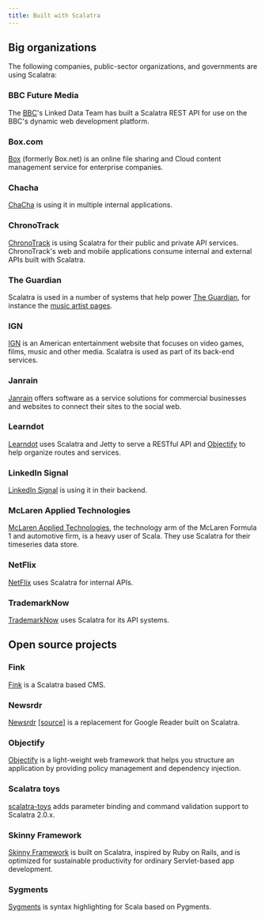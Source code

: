 ```yaml
---
title: Built with Scalatra
---
```


## Big organizations

The following companies, public-sector organizations, and governments are using Scalatra:

### BBC Future Media

The [BBC](http://www.bbc.co.uk)'s Linked Data Team has built a Scalatra REST API for use on the BBC's dynamic web development platform.

### Box.com

[Box](http://box.com) (formerly Box.net) is an online file sharing and Cloud content management service for enterprise companies.

### Chacha

[ChaCha](http://www.chacha.com/) is using it in multiple internal applications.

### ChronoTrack

[ChronoTrack](http://www.chronotrack.com) is using Scalatra for their public and private API services.  ChronoTrack's web and mobile applications consume internal and external APIs built with Scalatra.

### The Guardian

Scalatra is used in a number of systems that help power [The Guardian](http:///www.guardian.co.uk/), for instance the [music artist pages](http://www.guardian.co.uk/info/developer-blog/2011/jun/23/internet).

### IGN

[IGN](http://www.ign.com) is an American entertainment website that focuses on video games, films, music and other media. Scalatra is used as part of its back-end
services.

### Janrain

[Janrain](http://janrain.com) offers software as a service solutions for
commercial businesses and websites to connect their sites to the social web.

### Learndot

[Learndot](http://www.learndot.com/) uses Scalatra and Jetty to serve a RESTful
API and [Objectify](https://github.com/learndot/Objectify.scala) to help
organize routes and services.

### LinkedIn Signal

[LinkedIn Signal](http://sna-projects.com/blog/2010/10/linkedin-signal-a-look-under-the-hood/) is using it in their backend.

### McLaren Applied Technologies

[McLaren Applied Technologies](http://www.mclaren.com/appliedtechnologies/), the technology arm of the McLaren Formula 1 and automotive firm, is a heavy user of Scala. They use Scalatra for their timeseries data store.


### NetFlix

[NetFlix](http://netflix.com/) uses Scalatra for internal APIs.

### TrademarkNow

[TrademarkNow](https://www.trademarknow.com) uses Scalatra for its API systems.


## Open source projects

### Fink

[Fink](https://github.com/dozed/fink) is a Scalatra based CMS.

### Newsrdr

[Newsrdr](http://newsrdr.us) [[source]](https://github.com/tmiw/newsrdr) is a
replacement for Google Reader built on Scalatra.

### Objectify

[Objectify](https://github.com/learndot/Objectify.scala) is a light-weight web
framework that helps you structure an application by providing policy
management and dependency injection.

### Scalatra toys

[scalatra-toys](https://github.com/m20o/scalatra-toys) adds parameter binding
and command validation support to Scalatra 2.0.x.

### Skinny Framework

[Skinny Framework](http://skinny-framework.org) is built on Scalatra,
inspired by Ruby on Rails, and is optimized for sustainable productivity
for ordinary Servlet-based app development.

### Sygments

[Sygments](https://github.com/ScalaWilliam/Sygments) is syntax highlighting
for Scala based on Pygments.
